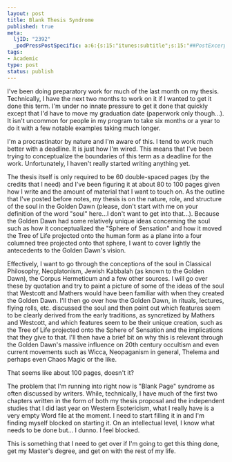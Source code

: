 ```yaml
--- 
layout: post
title: Blank Thesis Syndrome
published: true
meta: 
  ljID: "2392"
  _podPressPostSpecific: a:6:{s:15:"itunes:subtitle";s:15:"##PostExcerpt##";s:14:"itunes:summary";s:15:"##PostExcerpt##";s:15:"itunes:keywords";s:17:"##WordPressCats##";s:13:"itunes:author";s:10:"##Global##";s:15:"itunes:explicit";s:2:"No";s:12:"itunes:block";s:2:"No";}
tags: 
- Academic
type: post
status: publish
---
```

I've been doing preparatory work for much of the last month on my thesis. Technically, I have the next two months to work on it if I wanted to get it done this term. I'm under no innate pressure to get it done that quickly except that I'd have to move my graduation date (paperwork only though...). It isn't uncommon for people in my program to take six months or a year to do it with a few notable examples taking much longer.

I'm a procrastinator by nature and I'm aware of this. I tend to work much better with a deadline. It is just how I'm wired. This means that I've been trying to conceptualize the boundaries of this term as a deadline for the work. Unfortunately, I haven't really started writing anything yet.

The thesis itself is only required to be 60 double-spaced pages (by the credits that I need) and I've been figuring it at about 80 to 100 pages given how I write and the amount of material that I want to touch on. As the outline that I've posted before notes, my thesis is on the nature, role, and structure of the soul in the Golden Dawn (please, don't start with me on your definition of the word "soul" here...I don't want to get into that...). Because the Golden Dawn had some relatively unique ideas concerning the soul such as how it conceptualized the "Sphere of Sensation" and how it moved the Tree of Life projected onto the human form as a plane into a four columned tree projected onto that sphere, I want to cover lightly the antecedents to the Golden Dawn's vision.

Effectively, I want to go through the conceptions of the soul in Classical Philosophy, Neoplatonism, Jewish Kabbalah (as known to the Golden Dawn), the Corpus Hermeticum and a few other sources. I will go over these by quotation and try to paint a picture of some of the ideas of the soul that Westcott and Mathers would have been familiar with when they created the Golden Dawn. I'll then go over how the Golden Dawn, in rituals, lectures, flying rolls, etc. discussed the soul and then point out which features seem to be clearly derived from the early traditions, as syncretized by Mathers and Westcott, and which features seem to be their unique creation, such as the Tree of Life projected onto the Sphere of Sensation and the implications that they give to that. I'll then have a brief bit on why this is relevant through the Golden Dawn's massive influence on 20th century occultism and even current movements such as Wicca, Neopaganism in general, Thelema and perhaps even Chaos Magic or the like.

That seems like about 100 pages, doesn't it?

The problem that I'm running into right now is "Blank Page" syndrome as often discussed by writers. While, technically, I have much of the first two chapters written in the form of both my thesis proposal and the independent studies that I did last year on Western Esotericism, what I really have is a very empty Word file at the moment. I need to start filling it in and I'm finding myself blocked on starting it. On an intellectual level, I know what needs to be done but... I dunno. I feel blocked.

This is something that I need to get over if I'm going to get this thing done, get my Master's degree, and get on with the rest of my life.
